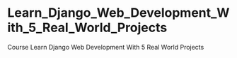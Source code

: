 # Learn_Django_Web_Development_With_5_Real_World_Projects
Course Learn Django Web Development With 5 Real World Projects
